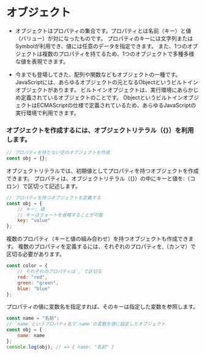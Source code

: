 # オブジェクト
- オブジェクトはプロパティの集合です。プロパティとは名前（キー）と値（バリュー）が対になったものです。 プロパティのキーには文字列またはSymbolが利用でき、値には任意のデータを指定できます。 また、1つのオブジェクトは複数のプロパティを持てるため、1つのオブジェクトで多種多様な値を表現できます。

- 今までも登場してきた、配列や関数などもオブジェクトの一種です。 JavaScriptには、あらゆるオブジェクトの元となるObjectというビルトインオブジェクトがあります。 ビルトインオブジェクトは、実行環境にあらかじめ定義されているオブジェクトのことです。 ObjectというビルトインオブジェクトはECMAScriptの仕様で定義されているため、あらゆるJavaScriptの実行環境で利用できます。

### オブジェクトを作成するには、オブジェクトリテラル（{}）を利用します。
```js
// プロパティを持たない空のオブジェクトを作成
const obj = {};
```
オブジェクトリテラルでは、初期値としてプロパティを持つオブジェクトを作成できます。 プロパティは、オブジェクトリテラル（{}）の中にキーと値を:（コロン）で区切って記述します。
```js
// プロパティを持つオブジェクトを定義する
const obj = {
    // キー: 値
    // キーはクォートを省略することが可能
    key: "value"
};
```
複数のプロパティ（キーと値の組み合わせ）を持つオブジェクトも作成できます。 複数のプロパティを定義するには、それぞれのプロパティを,（カンマ）で区切る必要があります。
```js
const color = {
    // それぞれのプロパティは`,`で区切る
    red: "red",
    green: "green",
    blue: "blue"
};
```
プロパティの値に変数名を指定すれば、そのキーは指定した変数を参照します。
```js
const name = "名前";
// `name`というプロパティ名で`name`の変数を値に設定したオブジェクト
const obj = {
    name: name
};
console.log(obj); // => { name: "名前" }
```
